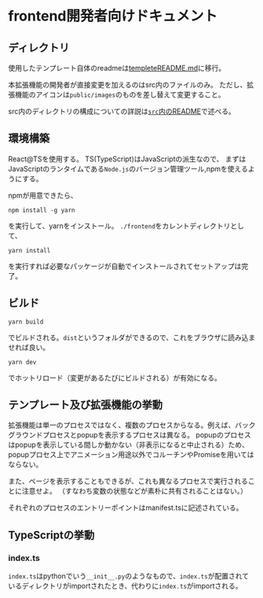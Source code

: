 # frontend開発者向けドキュメント

## ディレクトリ

使用したテンプレート自体のreadmeは[templeteREADME.md](./templeteREADME.md)に移行。

本拡張機能の開発者が直接変更を加えるのはsrc内のファイルのみ。
ただし、拡張機能のアイコンは`public/images`のものを差し替えて変更すること。

src内のディレクトリの構成についての詳説は[`src`内のREADME](./src/README.md)で述べる。

## 環境構築

React@TSを使用する。
TS(TypeScript)はJavaScriptの派生なので、
まずはJavaScriptのランタイムである`Node.js`のバージョン管理ツール,npmを使えるようにする。

npmが用意できたら、

```:console
npm install -g yarn
```

を実行して、yarnをインストール。
`./frontend`をカレントディレクトリとして、

```:console
yarn install
```

を実行すれば必要なパッケージが自動でインストールされてセットアップは完了。

## ビルド

```:console
yarn build
```

でビルドされる。`dist`というフォルダができるので、これをブラウザに読み込ませれば良い。

```:console
yarn dev
```

でホットリロード（変更があるたびにビルドされる）が有効になる。

## テンプレート及び拡張機能の挙動

拡張機能は単一のプロセスではなく、複数のプロセスからなる。例えば、バックグラウンドプロセスとpopupを表示するプロセスは異なる。
popupのプロセスはpopupを表示している間しか動かない（非表示になると中止される）ため、popupプロセス上でアニメーション用途以外でコルーチンやPromiseを用いてはならない。

また、ページを表示することもできるが、これも異なるプロセスで実行されることに注意せよ。
（すなわち変数の状態などが素朴に共有されることはない。）

それぞれのプロセスのエントリーポイントはmanifest.tsに記述されている。

## TypeScriptの挙動

### index.ts

`index.ts`はpythonでいう`__init__.py`のようなもので、`index.ts`が配置されているディレクトリがimportされたとき、代わりに`index.ts`がimportされる。